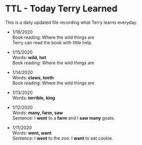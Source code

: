 # TTL - Today Terry Learned

This is a daily updated file recording what Terry learns everyday.

- 1/16/2020  
Book reading: Where the wild things are  
Terry can read the book with little help.

- 1/15/2020  
Words: __wild, hot__  
Book reading: Where the wild things are

- 1/14/2020  
Words: __claws, teeth__  
Book reading: Where the wild things are


- 1/13/2020  
Words: __terrible, king__  


- 1/12/2020  
Words: __many, farm, saw__  
Sentence: I __went__ to a __farm__ and I __saw many__ goats.


- 1/11/2020  
Words: __went, want__  
Sentence: I __went__ to the zoo. I __want__ to eat cookie.